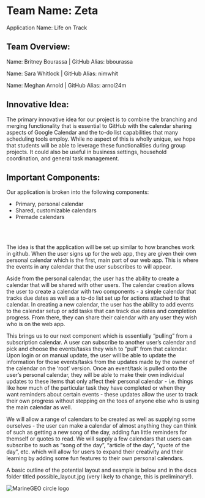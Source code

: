 <h1> Team Name:
Zeta</h1>

Application Name: 
Life on Track 

<h2>Team Overview:</h2>
<p>Name: Britney Bourassa | GitHub Alias: bbourassa</p>
<p>Name: Sara Whitlock | GitHub Alias: nimwhit</p>
<p>Name: Meghan Arnold | GitHub Alias: arnol24m</p>

<h2>Innovative Idea:</h2>
The primary innovative idea for our project is to combine the branching and merging functionality that is essential to GitHub with the calendar sharing aspects of Google Calendar and the to-do list capabilities that many scheduling tools employ. While no aspect of this is wholly unique, we hope that students will be able to leverage these functionalities during group projects. It could also be useful in business settings, household coordination, and general task management.

<h2>Important Components:</h2>
Our application is broken into the following components:
<ul>
  <li>Primary, personal calendar</li>
  <li>Shared, customizable calendars</li>
  <li>Premade calendars</li>
</ul> 
<br></br>

<p>The idea is that the application will be set up similar to how branches work in github. When the user signs up for the web app, they are given their own personal calendar which is the first, main part of our web app. This is where the events in any calendar that  the user subscribes to will appear. </p>
<p>Aside from the personal calendar,  the user has the ability to create a calendar that will be shared with other users. The calendar creation allows  the user to create a calendar with two components - a simple calendar that tracks due dates as well as a to-do list set up for actions attached to that calendar. In creating a new calendar, the user has the ability to add events to the calendar setup or add tasks that can track due dates and completion progress. From there, they can share their calendar with any user they wish who is on the web app. </p>
<p>This brings us to our next component which is essentially “pulling” from a subscription calendar. A user can subscribe to another user’s calendar and pick and choose the events/tasks they wish to “pull” from that calendar. Upon login or on manual update, the user will be able to update the information for those events/tasks from the updates made by the owner of the calendar on the ‘root’ version. Once an event/task is pulled onto the user’s personal calendar, they will be able to make their own individual updates to these items that only affect their personal calendar - i.e. things like how much of the particular task they have completed or when they want reminders about certain events - these updates allow the user to track their own progress without stepping on the toes of anyone else who is using the main calendar as well. </p>
<p>We will allow a range of calendars to be created as well as supplying some ourselves - the user can make a calendar of almost anything they can think of such as getting a new song of the day, adding fun little reminders for themself or quotes to read. We will supply a few calendars that users can subscribe to such as “song of the day”, “article of the day”, “quote of the day”, etc. which will allow for users to expand their creativity and their learning by adding some fun features to their own personal calendars. </p>

<p>A basic outline of the potential layout and example is below and in the docs folder titled possible_layout.jpg (very likely to change, this is preliminary!).</p>

<img src="https://github.com/bbourassa/cs326-final-zeta/blob/main/docs/possible_layout.jpg" alt="MarineGEO circle logo"/>
